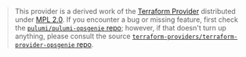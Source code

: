 > This provider is a derived work of the [Terraform Provider](https://github.com/terraform-providers/terraform-provider-opsgenie)
> distributed under [MPL 2.0](https://www.mozilla.org/en-US/MPL/2.0/). If you encounter a bug or missing feature,
> first check the [`pulumi/pulumi-opsgenie` repo](https://github.com/pulumi/pulumi-opsgenie/issues); however, if that doesn't turn up anything,
> please consult the source [`terraform-providers/terraform-provider-opsgenie` repo](https://github.com/terraform-providers/terraform-provider-opsgenie/issues).
